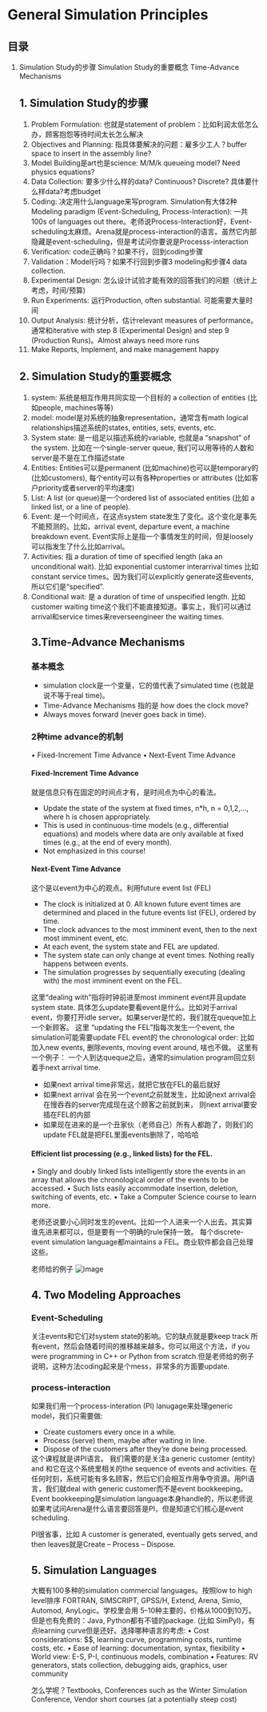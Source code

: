 <h1>General Simulation Principles</h1>

<h2>目录</h2>
<ol>
  <li> Simulation Study的步骤
  Simulation Study的重要概念
  Time-Advance Mechanisms
  

<h2>1. Simulation Study的步骤</h2>
<ol>
  <li>Problem Formulation: 也就是statement of problem：比如利润太低怎么办，顾客抱怨等待时间太长怎么解决</li>
  <li>Objectives and Planning: 指具体要解决的问题：雇多少工人？buffer space to insert in the assembly line?</li>
  <li>Model Building是art也是science: M/M/k queueing model? Need physics equations?</li>
  <li>Data Collection: 要多少什么样的data? Continuous? Discrete? 具体要什么样data?考虑budget</li>
  <li>Coding: 决定用什么language来写program. Simulation有大体2种Modeling paradigm (Event-Scheduling, Process-Interaction): 一共100s of languages out there。老师说Process-Interaction好，Event-scheduling太麻烦。Arena就是process-interaction的语言。虽然它内部隐藏是event-scheduling，但是考试问你要说是Processs-interaction</li>
  <li>Verification: code正确吗？如果不行，回到coding步骤</li>
  <li>Validation：Model行吗？如果不行回到步骤3 modeling和步骤4 data collection.</li>
  <li>Experimental Design: 怎么设计试验才能有效的回答我们的问题（统计上考虑，时间/预算)</li>
  <li>Run Experiments: 运行Production, often substantial. 可能需要大量时间</li>
  <li>Output Analysis: 统计分析，估计relevant measures of performance。通常和iterative with step 8 (Experimental Design) and step 9 (Production Runs)。Almost always need more runs</li>
  <li>Make Reports, Implement, and make management happy</li>
</ol>

<h2>2. Simulation Study的重要概念</h2>
<ol>
<li>system: 系统是相互作用共同实现一个目标的 a collection of entities (比如people, machines等等)</li>
<li>model: model是对系统的抽象representation，通常含有math logical relationships描述系统的states, entities, sets, events, etc. </li>
<li>System state: 是一组足以描述系统的variable, 也就是a “snapshot” of the system. 比如在一个single-server queue, 我们可以用等待的人数和server是不是在工作描述state</li>
<li>Entities: Entities可以是permanent (比如machine)也可以是temporary的 (比如customers), 每个entity可以有各种properties or attributes (比如客户priority或者server的平均速度)</li>
<li>List: A list (or queue)是一个ordered list of associated entities (比如 a linked list, or a line of people).
<li>Event: 是一个时间点，在这点system state发生了变化。这个变化是事先不能预测的。比如，arrival event, departure event, a machine breakdown event. Event实际上是指一个事情发生的时间，但是loosely可以指发生了什么比如arrival。
<li>Activities: 指 a duration of time of specified length (aka an unconditional wait). 比如 exponential customer interarrival times 比如 constant service times。因为我们可以explicitly generate这些events, 所以它们是“specified”.</li>
<li>Conditional wait: 是 a duration of time of unspecified length. 比如customer waiting time这个我们不能直接知道。事实上，我们可以通过arrival和service times来reverseengineer the waiting times. </li>


<h2>3.Time-Advance Mechanisms</h2>
<h3>基本概念</h3>
<ul>
  <li>simulation clock是一个变量，它的值代表了simulated time (也就是说不等于real time)。</li>
  <li>Time-Advance Mechanisms 指的是 how does the clock move?</li>
  <li>Always moves forward (never goes back in time). </li>
</ul>

<h3>2种time advance的机制</h3>
• Fixed-Increment Time Advance
• Next-Event Time Advance

<h4>Fixed-Increment Time Advance</h4>
就是信息只有在固定的时间点才有，是时间点为中心的看法。
<ul>
  <li>Update the state of the system at fixed times, n*h, n = 0,1,2,…, where h is chosen appropriately.</li>
  <li>This is used in continuous-time models (e.g., differential equations) and models where data are only available at fixed times (e.g., at the end of every month).</li>
  <li>Not emphasized in this course!</li>
</ul>

<h4> Next-Event Time Advance </h4>
这个是以event为中心的观点。利用future event list (FEL)
<ul>
  <li>The clock is initialized at 0. All known future event times are determined and placed in the future events list (FEL), ordered by time.</li>
  <li>The clock advances to the most imminent event, then to the next most imminent event, etc.</li>
  <li>At each event, the system state and FEL are updated.</li>
  <li>The system state can only change at event times. Nothing really happens between events.
  <li>The simulation progresses by sequentially executing (dealing with) the most imminent event on the FEL.
</ul>

这里“dealing with”指将时钟前进至most imminent event并且update system state. 具体怎么update要看event是什么。比如对于arrival event，你要打开idle server。如果server是忙的，我们就在queque加上一个新顾客。
这里 “updating the FEL”指每次发生一个event, the simulation可能需要update FEL event的 the chronological order: 比如加入new events, 删除events, moving event around, 啥也不做。
这里有一个例子： 一个人到达queque之后，通常的simulation program回立刻着手next arrival time. 
<ul>
  <li> 如果next arrival time非常远，就把它放在FEL的最后就好 </li>
  <li> 如果next arrival 会在另一个event之前就发生，比如说next arrival会在慢吞吞的server完成现在这个顾客之前就到来， 则next arrival要安插在FEL的内部</li>
  <li> 如果现在进来的是一个丑家伙（老师自己）所有人都跑了，则我们的update FEL就是把FEL里面events删除了，哈哈哈</li>
</ul>

<h4>Efficient list processing (e.g., linked lists) for the FEL.</h4> 
• Singly and doubly linked lists intelligently store the events in an array that allows the chronological order of the events to be accessed.
• Such lists easily accommodate insertion, deletion, switching of events, etc.
• Take a Computer Science course to learn more.

老师还说要小心同时发生的event。比如一个人进来一个人出去。其实算谁先进来都可以，但是要有一个明确的rule保持一致。
每个discrete-event simulation language都maintains a FEL。商业软件都会自己处理这些。

老师给的例子
![image](https://github.com/benqingwang/simulation/assets/158376214/bfc79389-7137-4fb4-9151-7529228f57ff)


<h2>4. Two Modeling Approaches</h2>
<h3>Event-Scheduling</h3>
关注events和它们对system state的影响。它的缺点就是要keep track 所有event，然后会随着时间的推移越来越多。你可以用这个方法，if you were programming in C++ or Python from scratch.但是老师给的例子说明，这种方法coding起来是个mess，非常多的方面要update. 


<h3>process-interaction</h3>
如果我们用一个process-interation (PI) lanugage来处理generic model，我们只需要做: 
<ul>
  <li>Create customers every once in a while.</li>
  <li>Process (serve) them, maybe after waiting in line.</li>
  <li>Dispose of the customers after they’re done being processed.</li>
</ul>
这个课程就是讲PI语言。 我们需要的是关注a generic customer (entity) and 和它在这个系统里相关的the sequence of events and activities. 在任何时刻，系统可能有多名顾客，然后它们会相互作用争夺资源。用PI语言，我们就deal with generic customer而不是event bookkeeping。Event bookkeeping是simulation language本身handle的，所以老师说如果考试问Arena是什么语言要回答是PI，但是知道它们核心是event scheduling.

PI很省事，比如 A customer is generated, eventually gets served, and then leaves就是Create – Process – Dispose.

<h2>5. Simulation Languages</h2>
大概有100多种的simulation commercial languages。按照low to high level排序 FORTRAN, SIMSCRIPT, GPSS/H, Extend, Arena, Simio, Automod, AnyLogic。学校里会用 5–10种主要的，价格从1000到10万。但是也有免费的：Java, Python都有不错的package. (比如 SimPyl)，有点learning curve但是还好。选择哪种语言的考虑: 
• Cost considerations: $$, learning curve, programming costs, runtime costs, etc.
• Ease of learning: documentation, syntax, flexibility
• World view: E-S, P-I, continuous models, combination
• Features: RV generators, stats collection, debugging aids, graphics, user community

怎么学呢？Textbooks, Conferences such as the Winter Simulation Conference, Vendor short courses (at a potentially steep cost)

